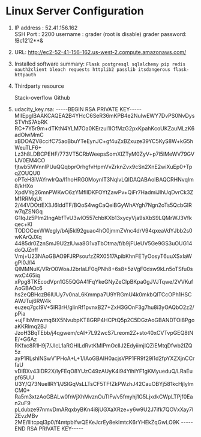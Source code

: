# Linux Server Configuration

1. IP address : 52.41.156.162  
   SSH Port : 2200
   username : grader (root is disable)
   grader password: !Bc1212**&
   
2. URL: http://ec2-52-41-156-162.us-west-2.compute.amazonaws.com/

3. Installed software summary:
   ``
   Flask
   postgresql
   sqlalchemy
   pip
   redis
   oauth2client
   bleach
   requests
   httplib2
   passlib
   itsdangerous
   flask-httpauth
   ``

4. Thirdparty resource
    
   Stack-overflow
   Github


5. udacity_key.rsa:
-----BEGIN RSA PRIVATE KEY-----
MIIEpgIBAAKCAQEA2B4YHcC6SeR36mKPB4e2NuIwEWY7DvPS0NvDysSTVhS7AbRK
RC+7Y5r9m+dTKtN4YLM7Oa0KErzul1IOfMzG2pxKpahKcoUKZauMLzK6adOlwMmC
xBDOA2V8ccifC75aoBbuYTeEynJC+gf4uZxBZxuze39YC5KyS8W+kG5hWeuTLF6+
Lz3h8LDBCPEHF/773VT5CRbWeepsSomXIZTyM0ZyV+p7l5lMeWV79GVIJV0EM4CO
fjtwb5MVnnlPUuQQqbprOrhgfvHpmVvZrknZvx9cSn2XnE2wiXuEp0+TpqZOUQU0
oPTeH3iVAYrwIrQa/l1hoHRG0MoynlT3NqlvLQIDAQABAoIBAQCRHNvqlm8/kHXo
XpdVYg26mnPWKwO6zYMflIDKFOYtZawPv+QiFr7HadmiJlhUqDvrCk3ZM1RRMqUt
2/44VDOttEX3J6IddTF/BQoS4wgCaQeiBGyWhAYgh7Ngn2oTs5QcbGlRw7qZSNGq
G1IqJz5PIm2IngAbfTvU3wlO557chbKXb13xycyVja9sXbS9LQMrWJ3Vfkqec+Kl
TODOCexWWegly/bAj5kl92guao4hO0jmmZVnc4drV94qxeaVdYJbb2s0wKArQJXq
4485dr0ZznSmJ9U2zlUwa8G1vaTbOtma/f/b9jFUeUV5Ge9GS3uOUG14doQJZnff
Vmj+U23NAoGBAO9FJRPsoufzZRX0517ApibKhnFETyOosyT6uuXSxIaWgPI0J/l4
QlMMNuK/VRrO0WoaJ2brIaLF0qPNh8+6s8+5zVgF0dsw9kLn5oTSfu0swxC465iq
xPpg8TKEcodVpn1G55QGA41FqYkeGNyZeCIpBKpa0gJVJTqwe/2VVKufAoGBAOc6
hs2eQBHczB6IUUy7v0naL6Kmmpa7U9YRGmU4k0mkbQlTCcOPh1HSCAWJTuj6RW4k
euzeq7gcI9V+5IR3rH/glinRf1pvnxB27+ZxH3GOnF3g7hu8i3yOAQbO2z2/pPia
+ujFlbMmwmq6tX5NvubpKT8GRP4HCPtQ5p2C5DGzAoGBANDTOi8PgoaKKRlmq2BJ
JzoH3BqTEbb/j4qgwem/cAI+7L92wcS7Lreom2Z+sto40xCVTvpGEQ8tNE/+G6Az
RKfxc8R1H9j7/JIcL1aRGHILdRvtKMIPmOclIJ2EdyiimjIQZiEMtqDfwb2IZQ5z
ayP1RLshlNSwV1PHoA+L+1/lAoGBAIH0acjsVPP1FR9f29l1d2fpYXZXjnCCrfaU
vDIBXv43lDR2X/lyFEqO8YUzC49zAUyK4i94YihiYF1gKMyueduQ/LRaEupf65UU
U3Y/Q73NueIlRY1/JSIGqVsLLTsCF5TFfZkPWzhJ42CauOBYj581kcHjIylmCM0+
Ra5m3xtzAoGBALw0fnVjXhMvznOuTlFv/v5fmyhj1G5LjxdkCWpLTPjf0Ean2uF9
pLdubze97nmvDmARqxbyBKn4i8jUGXaXRze+y6w9U2J7ifk7QOVxXay7lZEvzMBv
2ME/llItcpqI3p0/f4mtpbIfwQEKeJcrEy8ekImtcK6rYHEkZqGwLO9K
-----END RSA PRIVATE KEY-----




